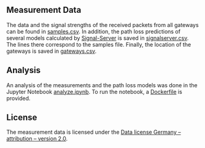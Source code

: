 ## Measurement Data
The data and the signal strengths of the received packets from all gateways can be found in [samples.csv](samples.csv). In addition, the path loss predictions of several models calculated by [Signal-Server](https://github.com/Cloud-RF/Signal-Server) is saved in [signalserver.csv](signalserver.csv). The lines there correspond to the samples file. Finally, the location of the gateways is saved in [gateways.csv](gateways.csv). 

## Analysis
An analysis of the measurements and the path loss models was done in the Jupyter Notebook [analyze.ipynb](analyze.ipynb). To run the notebook, a [Dockerfile](Dockerfile) is provided.

## License
The measurement data is licensed under the [Data license Germany – attribution – version 2.0](https://www.govdata.de/dl-de/by-2-0).
